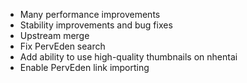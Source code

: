- Many performance improvements
- Stability improvements and bug fixes
- Upstream merge
- Fix PervEden search
- Add ability to use high-quality thumbnails on nhentai
- Enable PervEden link importing